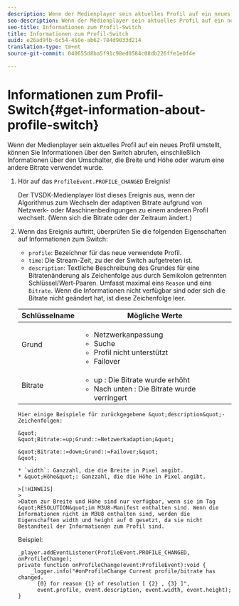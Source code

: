 ```yaml
---
description: Wenn der Medienplayer sein aktuelles Profil auf ein neues Profil umstellt, können Sie Informationen über den Switch abrufen, einschließlich Informationen über den Umschalter, die Breite und Höhe oder warum eine andere Bitrate verwendet wurde.
seo-description: Wenn der Medienplayer sein aktuelles Profil auf ein neues Profil umstellt, können Sie Informationen über den Switch abrufen, einschließlich Informationen über den Umschalter, die Breite und Höhe oder warum eine andere Bitrate verwendet wurde.
seo-title: Informationen zum Profil-Switch
title: Informationen zum Profil-Switch
uuid: e26ad9fb-6c54-450e-ab62-784d9033d214
translation-type: tm+mt
source-git-commit: 040655d8ba5f91c98ed0584c08db226ffe1e0f4e

---
```



# Informationen zum Profil-Switch{#get-information-about-profile-switch}

Wenn der Medienplayer sein aktuelles Profil auf ein neues Profil umstellt, können Sie Informationen über den Switch abrufen, einschließlich Informationen über den Umschalter, die Breite und Höhe oder warum eine andere Bitrate verwendet wurde.

1. Hör auf das `ProfileEvent.PROFILE_CHANGED` Ereignis!

   Der TVSDK-Medienplayer löst dieses Ereignis aus, wenn der Algorithmus zum Wechseln der adaptiven Bitrate aufgrund von Netzwerk- oder Maschinenbedingungen zu einem anderen Profil wechselt. (Wenn sich die Bitrate oder der Zeitraum ändert.)
1. Wenn das Ereignis auftritt, überprüfen Sie die folgenden Eigenschaften auf Informationen zum Switch:

   * `profile`: Bezeichner für das neue verwendete Profil.
   * `time`: Die Stream-Zeit, zu der der Switch aufgetreten ist.
   * `description`: Textliche Beschreibung des Grundes für eine Bitratenänderung als Zeichenfolge aus durch Semikolon getrennten Schlüssel/Wert-Paaren. Umfasst maximal eins `Reason` und eins `Bitrate`. Wenn die Informationen nicht verfügbar sind oder sich die Bitrate nicht geändert hat, ist diese Zeichenfolge leer.
   <table id="table_E400FD9C57FF40CBAC14AF6847CD8301"> 
    <thead> 
      <tr> 
      <th colname="col1" class="entry"> Schlüsselname </th> 
      <th colname="col2" class="entry"> Mögliche Werte </th> 
      </tr> 
    </thead>
    <tbody> 
      <tr> 
      <td colname="col1"> <span class="codeph"> Grund </span> </td> 
      <td colname="col2"> 
       <ul id="ul_37DDE3F297634ED6B47DF5D73F969369"> 
       <li id="li_E374B029E1AF40689D70A9D30E057C5B">Netzwerkanpassung </li> 
       <li id="li_753862EEF1C9474EA8E20C89F5EF5D8D">Suche </li> 
       <li id="li_EC14923F92CF4D11A47928A8D2DE6D8B">Profil nicht unterstützt </li> 
       <li id="li_695AB4A89C9D4833AF6D8B6424FC912B">Failover </li> 
       </ul> </td> 
      </tr> 
      <tr> 
      <td colname="col1"> <span class="codeph"> Bitrate </span> </td> 
      <td colname="col2"> 
       <ul id="ul_1B49BD90A91147359712E1AFD8877E23"> 
       <li id="li_1C8E593C65D34742B14A8D0EAD43E0A9"> <span class="codeph"> up </span>: Die Bitrate wurde erhöht </li> 
       <li id="li_B1A00E3985A849B6855E15CF70D79BB8"> <span class="codeph"> Nach unten </span>: Die Bitrate wurde verringert </li> 
       </ul> </td> 
      </tr> 
    </tbody>
</table>

    Hier einige Beispiele für zurückgegebene &quot;description&quot;-Zeichenfolgen:
    
    &quot;
    &quot;Bitrate:=up;Grund::=Netzwerkadaption;&quot;
    
    &quot;Bitrate::=down;Grund::=Failover;&quot;
    &quot;
    
    * `width`: Ganzzahl, die die Breite in Pixel angibt.
    * &quot;Höhe&quot;: Ganzzahl, die die Höhe in Pixel angibt.
    
    >[!HINWEIS]
    >
    >Daten zur Breite und Höhe sind nur verfügbar, wenn sie im Tag &quot;RESOLUTION&quot;im M3U8-Manifest enthalten sind. Wenn die Informationen nicht im M3U8 enthalten sind, werden die Eigenschaften width und height auf 0 gesetzt, da sie nicht Bestandteil der Informationen zum Profil sind.

<!--<a id="example_A713D420AE2E4E3CB7B78C6BC732BE90"></a>-->

Beispiel:

```
_player.addEventListener(ProfileEvent.PROFILE_CHANGED, onProfileChange); 
private function onProfileChange(event:ProfileEvent):void { 
    _logger.info("#onProfileChange Current profile/bitrate has changed.  
      {0} for reason {1} of resolution [ {2} , {3} ]",  
      event.profile, event.description, event.width, event.height); 
}
```
